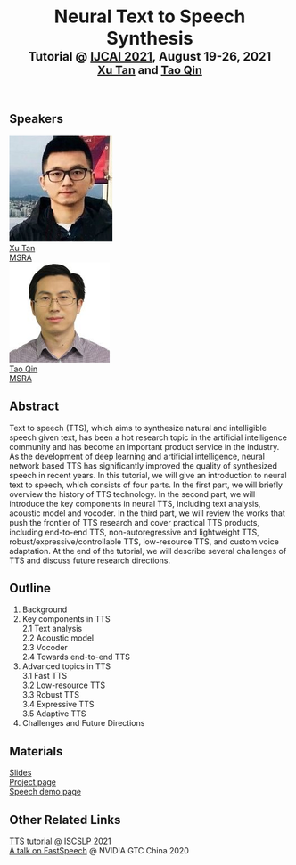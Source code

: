 <center><b><span style="font-size:24pt">Neural Text to Speech Synthesis</span></b><br></center>
<center><b><span style="font-size:16pt">Tutorial @ <a href="http://ijcai-21.org" target="_blank">IJCAI 2021</a>, August 19-26, 2021</span></b></center>
<center><b><span style="font-size:15pt"><a href="https://www.microsoft.com/en-us/research/people/xuta/" target="_blank">Xu Tan</a> and <a href="https://www.microsoft.com/en-us/research/people/taoqin/" href="_blank">Tao Qin</a></span></b></center><br><br>


<div class="container">
  <h2>Speakers</h2>
      <div class="display:flex">
        <a href="https://www.microsoft.com/en-us/research/people/xuta/">
        <div class="instructorphoto"><img src="./photo/xuta.jpg"></div>
        <div>Xu Tan<br>MSRA</div>
        </a>
        <a href="https://www.microsoft.com/en-us/research/people/taoqin/">
        <div class="instructorphoto"><img src="./photo/taoqin.jpg"></div>
        <div>Tao Qin<br>MSRA</div>
        </a>
      </div>
</div>   





## Abstract
Text to speech (TTS), which aims to synthesize natural and intelligible speech given text, has been a hot research topic in the artificial intelligence community and has become an important product service in the industry. As the development of deep learning and artificial intelligence, neural network based TTS has significantly improved the quality of synthesized speech in recent years. In this tutorial, we will give an introduction to neural text to speech, which consists of four parts. In the first part, we will briefly overview the history of TTS technology. In the second part, we will introduce the key components in neural TTS, including text analysis, acoustic model and vocoder.  In the third part, we will review the works that push the frontier of TTS research and cover practical TTS products, including end-to-end TTS, non-autoregressive and lightweight TTS, robust/expressive/controllable TTS, low-resource TTS, and custom voice adaptation. At the end of the tutorial, we will describe several challenges of TTS and discuss future research directions.



## Outline

1. Background <br>
2. Key components in TTS<br>
  2.1 Text analysis<br>
  2.2 Acoustic model<br>
  2.3 Vocoder<br>
  2.4 Towards end-to-end TTS<br>
3. Advanced topics in TTS <br>
  3.1 Fast TTS<br>
  3.2 Low-resource TTS<br>
  3.3 Robust TTS<br>
  3.4 Expressive TTS<br>
  3.5 Adaptive TTS<br>
4. Challenges and Future Directions<br>

## Materials
[Slides](TBD)<br>
[Project page](https://www.microsoft.com/en-us/research/project/text-to-speech/)<br>
[Speech demo page](https://speechresearch.github.io/)


## Other Related Links
[TTS tutorial](https://www.microsoft.com/en-us/research/uploads/prod/2021/02/ISCSLP2021-TTS-Tutorial.pdf) @ [ISCSLP 2021](https://www.iscslp2021.org/program/tutorials/)<br> 
[A talk on FastSpeech](https://resource.gtcevent.cn/gtc2020/pdf/CNS20269.pdf) @ NVIDIA GTC China 2020 <br>

